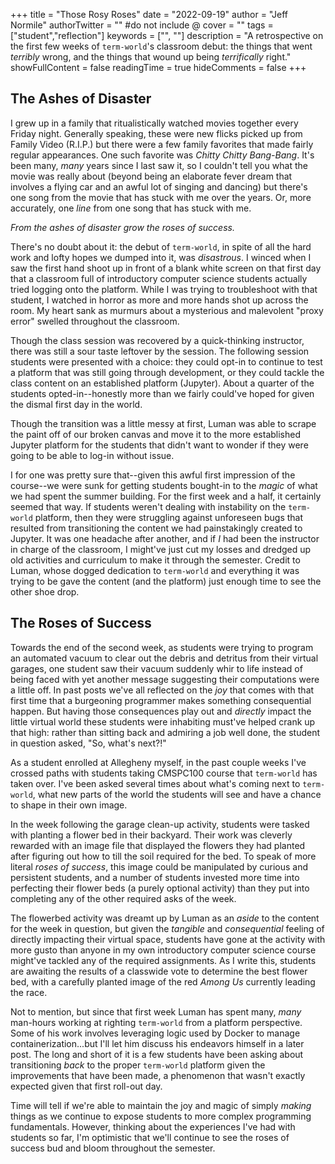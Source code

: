 +++
title = "Those Rosy Roses"
date = "2022-09-19"
author = "Jeff Normile"
authorTwitter = "" #do not include @
cover = ""
tags = ["student","reflection"]
keywords = ["", ""]
description = "A retrospective on the first few weeks of `term-world`'s classroom debut: the things that went *terribly* wrong, and the things that wound up being *terrifically* right."
showFullContent = false
readingTime = true
hideComments = false
+++

## The Ashes of Disaster

I grew up in a family that ritualistically watched movies together every Friday night. Generally speaking,
these were new flicks picked up from Family Video (R.I.P.) but there were a few family favorites that
made fairly regular appearances. One such favorite was *Chitty Chitty Bang-Bang*. It's been many, *many*
years since I last saw it, so I couldn't tell you what the movie was really about (beyond being an
elaborate fever dream that involves a flying car and an awful lot of singing and dancing) but there's one
song from the movie that has stuck with me over the years. Or, more accurately, one *line* from one
song that has stuck with me.

*From the ashes of disaster grow the roses of success.*

There's no doubt about it: the debut of `term-world`, in spite of all the hard work and lofty hopes we
dumped into it, was *disastrous*. I winced when I saw the first hand shoot up in front of a
blank white screen on that first day that a classroom full of introductory computer science students
actually tried logging onto the platform. While I was trying to troubleshoot with that student, I watched
in horror as more and more hands shot up across the room. My heart sank as murmurs about a mysterious
and malevolent "proxy error" swelled throughout the classroom.

Though the class session was recovered by a quick-thinking instructor, there was still a sour taste leftover
by the session. The following session students were presented with a choice: they could opt-in to continue
to test a platform that was still going through development, or they could tackle the class content
on an established platform (Jupyter). About a quarter of the students opted-in--honestly more than we
fairly could've hoped for given the dismal first day in the world.

Though the transition was a little messy at first, Luman was able to scrape the paint off of our broken
canvas and move it to the more established Jupyter platform for the students that didn't want to wonder
if they were going to be able to log-in without issue.

I for one was pretty sure that--given this awful first impression of the course--we were sunk for getting
students bought-in to the *magic* of what we had spent the summer building. For the first week and a half,
it certainly seemed that way. If students weren't dealing with instability on the `term-world` platform,
then they were struggling against unforeseen bugs that resulted from transitioning the content we had
painstakingly created to Jupyter. It was one headache after another, and if *I* had been the instructor
in charge of the classroom, I might've just cut my losses and dredged up old activities and curriculum
to make it through the semester. Credit to Luman, whose dogged dedication to `term-world` and everything
it was trying to be gave the content (and the platform) just enough time to see the other shoe drop.

## The Roses of Success

Towards the end of the second week, as students were trying to program an automated vacuum to clear out
the debris and detritus from their virtual garages, one student saw their vacuum suddenly whir to life
instead of being faced with yet another message suggesting their computations were a little off. 
In past posts we've all reflected on the *joy* that comes with that first time that a burgeoning
programmer makes something consequential happen. But having those consequences play out and *directly*
impact the little virtual world these students were inhabiting must've helped crank up that high:
rather than sitting back and admiring a job well done, the student in question asked, "So, what's next?!"

As a student enrolled at Allegheny myself, in the past couple weeks I've crossed paths with students
taking CMSPC100 course that `term-world` has taken over. I've been asked several times about what's
coming next to `term-world`, what new parts of the world the students will see and have a chance to
shape in their own image.

In the week following the garage clean-up activity, students were tasked with planting a flower bed
in their backyard. Their work was cleverly rewarded with an image file that displayed the flowers
they had planted after figuring out how to till the soil required for the bed. To speak of more literal
*roses of success*, this image could be manipulated by curious and persistent students, and a number of
students invested more time into perfecting their flower beds (a purely optional activity) than they put
into completing any of the other required asks of the week.

The flowerbed activity was dreamt up by Luman as an *aside* to the content for the week in question,
but given the *tangible* and *consequential* feeling of directly impacting their virtual space, students
have gone at the activity with more gusto than anyone in my own introductory computer science course
might've tackled any of the required assignments. As I write this, students are awaiting the results of a
classwide vote to determine the best flower bed, with a carefully planted image of the red *Among Us*
currently leading the race.

Not to mention, but since that first week Luman has spent many, *many* man-hours working at righting
`term-world` from a platform perspective. Some of his work involves leveraging logic used by Docker
to manage containerization...but I'll let him discuss his endeavors himself in a later post. The long
and short of it is a few students have been asking about transitioning *back* to the proper `term-world`
platform given the improvements that have been made, a phenomenon that wasn't exactly expected given
that first roll-out day.

Time will tell if we're able to maintain the joy and magic of simply *making* things as we continue
to expose students to more complex programming fundamentals. However, thinking about the experiences
I've had with students so far, I'm optimistic that we'll continue to see the roses of success bud
and bloom throughout the semester.
